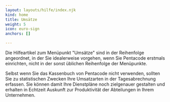 ```yaml
---
layout: layouts/hilfe/index.njk
kind: home
title: Umsätze
weight: 5
icon: euro-sign
anchors: []

---
```

Die Hilfeartikel zum Menüpunkt "Umsätze" sind in der Reihenfolge angeordnet, in der Sie idealerweise vorgehen, wenn Sie Pentacode erstmals einrichten, nicht in der sonst üblichen Reihenfolge der Menüpunkte.

Selbst wenn Sie das Kassenbuch von Pentacode nicht verwenden, sollten Sie zu statistischen Zwecken Ihre Umsatzarten in der Tagesabrechnung erfassen. Sie können damit Ihre Dienstpläne noch zielgenauer gestalten und erhalten in Echtzeit Auskunft zur Produktivität der Abteilungen in Ihrem Unternehmen.
